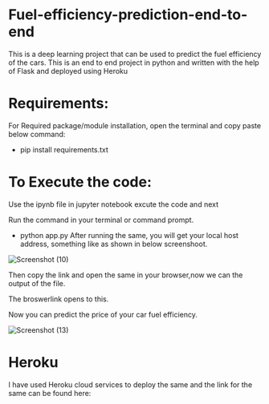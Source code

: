 # Fuel-efficiency-prediction-end-to-end

This is a deep learning  project that can be used to predict the fuel efficiency of the cars. This is an end to end project in python and written with the help of Flask and deployed using Heroku

# Requirements:
For Required package/module installation, open the terminal and copy paste below command:

- pip install requirements.txt

# To Execute the code:

Use the ipynb file in jupyter notebook excute the code and next 

Run the command in your terminal or command prompt.

- python app.py
After running the same, you will get your local host address, something like as shown in below screenshoot.

![Screenshot (10)](https://user-images.githubusercontent.com/45974916/105608568-a2702400-5dc9-11eb-9968-6a4a8590afc2.png)

Then copy the link and open the same in your browser,now we can the output of the file.

The broswerlink  opens to this.

Now you can predict the price of your car fuel efficiency.

![Screenshot (13)](https://user-images.githubusercontent.com/45974916/105608310-44434100-5dc9-11eb-9f80-9e5abd6c6d65.png)


# Heroku

I have used Heroku cloud services to deploy the same and the link for the same can be found here:
